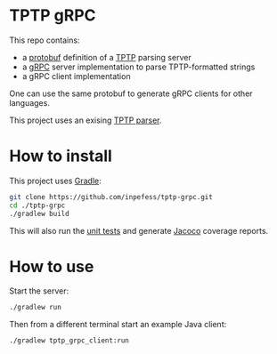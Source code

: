 # TPTP gRPC

This repo contains:
* a [protobuf](https://protobuf.dev/) definition of a [TPTP](https://tptp.org/) parsing server
* a [gRPC](https://grpc.io) server implementation to parse TPTP-formatted strings
* a gRPC client implementation

One can use the same protobuf to generate gRPC clients for other languages.

This project uses an exising [TPTP parser](https://github.com/marklemay/tptpParser).

# How to install

This project uses [Gradle](https://gradle.org/):

```sh
git clone https://github.com/inpefess/tptp-grpc.git
cd ./tptp-grpc
./gradlew build
```

This will also run the [unit tests](https://junit.org/junit5/docs/current/user-guide/) and generate [Jacoco](https://www.jacoco.org/) coverage reports.

# How to use

Start the server:

```sh
./gradlew run
```

Then from a different terminal start an example Java client:

```sh
./gradlew tptp_grpc_client:run
```
